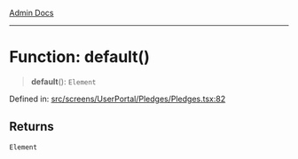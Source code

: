 [Admin Docs](/)

***

# Function: default()

> **default**(): `Element`

Defined in: [src/screens/UserPortal/Pledges/Pledges.tsx:82](https://github.com/PalisadoesFoundation/talawa-admin/blob/main/src/screens/UserPortal/Pledges/Pledges.tsx#L82)

## Returns

`Element`

